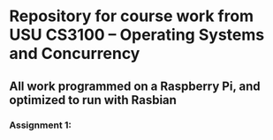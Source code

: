 # Repository for course work from USU CS3100 – Operating Systems and Concurrency
## All work programmed on a Raspberry Pi, and optimized to run with Rasbian 

### Assignment 1: 
